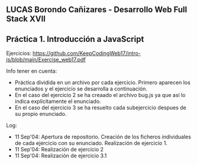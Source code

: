 LUCAS Borondo Cañizares - Desarrollo Web Full Stack XVII
-
Práctica 1. Introducción a JavaScript
-

Ejercicios:
https://github.com/KeepCodingWeb17/intro-js/blob/main/Exercise_web17.pdf

 Info  tener en cuenta:
- Práctica dividida en un archivo por cada ejercicio. Primero aparecen los enunciados y el ejercicio se desarrolla a continuación.
- En el caso del ejercicio 2 se ha creaado el archivo bug.js ya que así lo indica explícitamente el enunciado.
- En el caso del ejercicio 3 se ha resuelto cada subejercicio despues de su propio enunciado.

Log:
- 11 Sep'04: Apertura de repositorio. Creación de los ficheros individuales de cada ejercicio con su enunciado. Realización de ejercicio 1.
- 11 Sep'04: Realización de ejercicio 2
- 11 Sep'04: Realización de ejercicio 3.1
